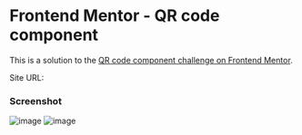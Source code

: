 # Frontend Mentor - QR code component

This is a solution to the [QR code component challenge on Frontend Mentor](https://www.frontendmentor.io/challenges/qr-code-component-iux_sIO_H).

Site URL:

### Screenshot
![image](https://github.com/user-attachments/assets/19e4ad4e-a845-4003-84e3-fb1759eee1f3)
![image](https://github.com/user-attachments/assets/9bea8115-4b68-46a0-8610-4768e312e73a)

